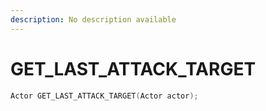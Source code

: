 ```yaml
---
description: No description available 
---
```


# GET_LAST_ATTACK_TARGET

```cpp
Actor GET_LAST_ATTACK_TARGET(Actor actor);
```
